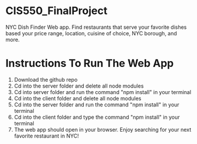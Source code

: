 # CIS550_FinalProject

NYC Dish Finder Web app. Find restaurants that serve your favorite dishes based your price range, location, cuisine of choice, NYC borough, and more.

# Instructions To Run The Web App

1) Download the github repo 
2) Cd into the server folder and delete all node modules
3) Cd into server folder and run the command "npm install" in your terminal
4) Cd into the client folder and delete all node modules
5) Cd into the server folder and run the command "npm install" in your terminal
6) Cd into the client folder and type the command "npm install" in your terminal 
7) The web app should open in your browser. Enjoy searching for your next favorite restaurant in NYC!

